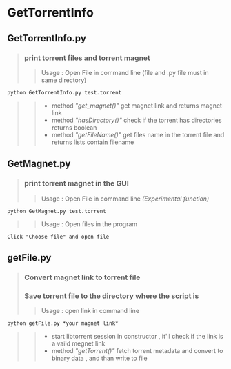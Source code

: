 # GetTorrentInfo

## GetTorrentInfo.py
> ### print torrent files and torrent magnet
>> Usage : Open File in command line (file and .py file must in same directory)
```
python GetTorrentInfo.py test.torrent
```
>> * method *"get_magnet()"* get magnet link and returns magnet link
>> * method *"hasDirectory()"* check if the torrent has directories returns boolean
>> * method *"getFileName()"* get files name in the torrent file and returns lists contain filename

## GetMagnet.py
> ### print torrent magnet in the GUI
>> Usage : Open File in command line *(Experimental function)*
```
python GetMagnet.py test.torrent
```
>> Usage : Open files in the program
```
Click "Choose file" and open file
```

## getFile.py
> ### Convert magnet link to torrent file
> ### Save torrent file to the directory where the script is
>> Usage : open link in command line
```
python getFile.py *your magnet link*
```
>> * start libtorrent session in constructor , it'll check if the link is a vaild megnet link
>> * method *"getTorrent()"* fetch torrent metadata and convert to binary data , and than write to file

